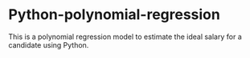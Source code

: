 # Python-polynomial-regression
This is a polynomial regression model to estimate the ideal salary for a candidate using Python.
